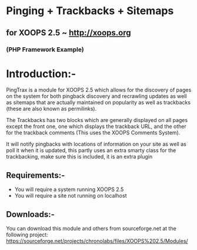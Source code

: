 # Pinging + Trackbacks + Sitemaps
## for XOOPS 2.5 ~ http://xoops.org
### (PHP Framework Example)

# Introduction:-

PingTrax is a module for XOOPS 2.5 which allows for the discovery of pages on the system for both pingback discovery and recrawling updates as well as sitemaps that are actually maintained on popularity as well as trackbacks (these are also known as permilinks).

The Trackbacks has two blocks which are generally displayed on all pages except the front one, one which displays the trackback URL, and the other for the trackback comments (This uses the XOOPS Comments System).

It will notify pingbacks with locations of information on your site as well as poll it when it is updated, this partly uses an extra smarty class for the trackbacking, make sure this is included, it is an extra plugin

## Requirements:-

 * You will require a system running XOOPS 2.5
 * You will require a site not running on localhost

## Downloads:-

You can download this module and others from sourceforge.net at the following project: https://sourceforge.net/projects/chronolabs/files/XOOPS%202.5/Modules/



